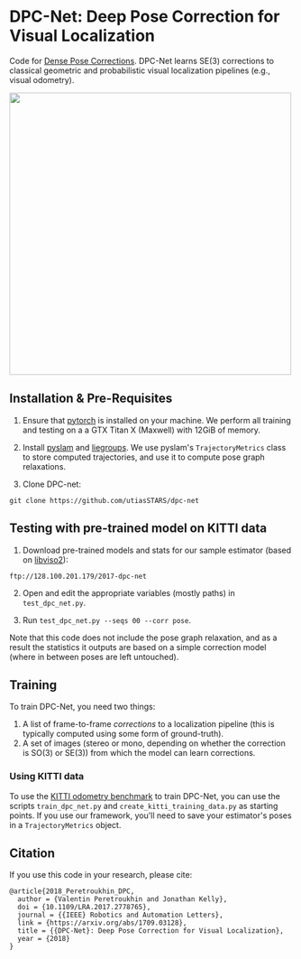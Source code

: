# DPC-Net: Deep Pose Correction for Visual Localization
Code for [Dense Pose Corrections](https://arxiv.org/abs/1709.03128). DPC-Net learns SE(3) corrections to classical geometric and probabilistic visual localization pipelines (e.g., visual odometry). 

<img src="https://raw.githubusercontent.com/utiasSTARS/dpc-net/master/dpc_high_level.png" width="500px"/>


## Installation & Pre-Requisites

1. Ensure that [pytorch](http://pytorch.org) is installed on your machine. We perform all training and testing on a a GTX Titan X (Maxwell) with 12GiB of memory.

2. Install [pyslam](https://github.com/utiasSTARS/pyslam) and [liegroups](https://github.com/utiasSTARS/liegroups). We use pyslam's ``TrajectoryMetrics`` class to store computed trajectories, and use it to compute pose graph relaxations.

2. Clone DPC-net:
```
git clone https://github.com/utiasSTARS/dpc-net
```

## Testing with pre-trained model on KITTI data
1. Download pre-trained models and stats for our sample estimator (based on [libviso2](http://www.cvlibs.net/software/libviso/)):

``ftp://128.100.201.179/2017-dpc-net``

2. Open and edit the appropriate variables (mostly paths) in ``test_dpc_net.py``.

3. Run ``test_dpc_net.py --seqs 00 --corr pose``.

Note that this code does not include the pose graph relaxation, and as a result the statistics it outputs are based on a simple correction model (where in between poses are left untouched).

## Training
To train DPC-Net, you need two things:
1. A list of frame-to-frame *corrections* to a localization pipeline (this is typically computed using some form of ground-truth). 
2. A set of images (stereo or mono, depending on whether the correction is SO(3) or SE(3)) from which the model can learn corrections.

### Using KITTI data
To use the [KITTI odometry benchmark](http://www.cvlibs.net/datasets/kitti/eval_odometry.php) to train DPC-Net, you can use the scripts ``train_dpc_net.py`` and ``create_kitti_training_data.py`` as starting points. If you use our framework, you'll need to save your estimator's poses in a ``TrajectoryMetrics`` object.

## Citation
If you use this code in your research, please cite:
```
@article{2018_Peretroukhin_DPC,
  author = {Valentin Peretroukhin and Jonathan Kelly},
  doi = {10.1109/LRA.2017.2778765},
  journal = {{IEEE} Robotics and Automation Letters},
  link = {https://arxiv.org/abs/1709.03128},
  title = {{DPC-Net}: Deep Pose Correction for Visual Localization},
  year = {2018}
}
```
